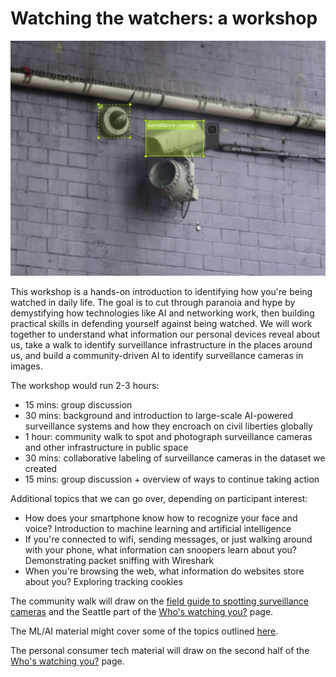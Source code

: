 # Watching the watchers: a workshop

![](media/bbox3.png)

This workshop is a hands-on introduction to identifying how you're being watched in daily life. The goal is to cut through paranoia and hype by demystifying how technologies like AI and networking work, then building practical skills in defending yourself against being watched. We will work together to understand what information our personal devices reveal about us, take a walk to identify surveillance infrastructure in the places around us, and build a community-driven AI to identify surveillance cameras in images.

The workshop would run 2-3 hours:

* 15 mins: group discussion
* 30 mins: background and introduction to large-scale AI-powered surveillance systems and how they encroach on civil liberties globally
* 1 hour: community walk to spot and photograph surveillance cameras and other infrastructure in public space
* 30 mins: collaborative labeling of surveillance cameras in the dataset we created
* 15 mins: group discussion + overview of ways to continue taking action

Additional topics that we can go over, depending on participant interest:

* How does your smartphone know how to recognize your face and voice? Introduction to machine learning and artificial intelligence
* If you're connected to wifi, sending messages, or just walking around with your phone, what information can snoopers learn about you? Demonstrating packet sniffing with Wireshark
* When you're browsing the web, what information do websites store about you? Exploring tracking cookies

The community walk will draw on the [field guide to spotting surveillance cameras](field-guide.html) and the Seattle part of the [Who's watching you?](whos-watching.html) page.

The ML/AI material might cover some of the topics outlined [here](ai-intro.html).

The personal consumer tech material will draw on the second half of the [Who's watching you?](whos-watching.html) page.
